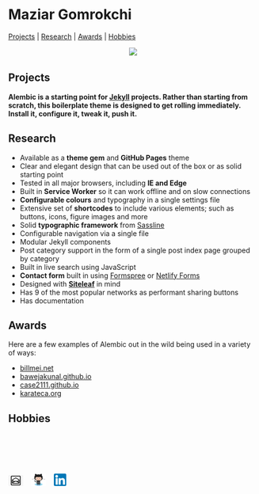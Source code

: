 # Maziar Gomrokchi
[Projects](projects) | [Research](research) | [Awards](awards) | [Hobbies](hobbies)

<p align="center">
  <img src="images/profile.jpg" width="600"/>
 

## Projects

**Alembic is a starting point for [Jekyll](https://jekyllrb.com/) projects. Rather than starting from scratch, this boilerplate theme is designed to get rolling immediately. Install it, configure it, tweak it, push it.**

## Research

- Available as a **theme gem** and **GitHub Pages** theme
- Clear and elegant design that can be used out of the box or as solid starting point
- Tested in all major browsers, including **IE and Edge**
- Built in **Service Worker** so it can work offline and on slow connections
- **Configurable colours** and typography in a single settings file
- Extensive set of **shortcodes** to include various elements; such as buttons, icons, figure images and more
- Solid **typographic framework** from [Sassline](https://sassline.com/)
- Configurable navigation via a single file
- Modular Jekyll components
- Post category support in the form of a single post index page grouped by category
- Built in live search using JavaScript
- **Contact form** built in using [Formspree](https://formspree.io/) or [Netlify Forms](https://www.netlify.com/features/#forms)
- Designed with **[Siteleaf](http://www.siteleaf.com/)** in mind
- Has 9 of the most popular networks as performant sharing buttons
- Has documentation

## Awards

Here are a few examples of Alembic out in the wild being used in a variety of ways:

- [billmei.net](https://billmei.net/)
- [bawejakunal.github.io](https://bawejakunal.github.io/)
- [case2111.github.io](https://case2111.github.io/)
- [karateca.org](https://www.karateca.org/)

## Hobbies

<br/>
<br/>
<br/>
<br/>


<a href="mailto:gomrokma@mila.quebec"><img src="social/email_bw.png" width="30"></a> &nbsp;&nbsp;
[<img src="social/github_cat.png" width="30">](https://github.com/maziarg) &nbsp;&nbsp;
[<img src="social/linkedin.png" width="25">](https://www.linkedin.com/in/maziar-gomrokchi-ba1418224/)
